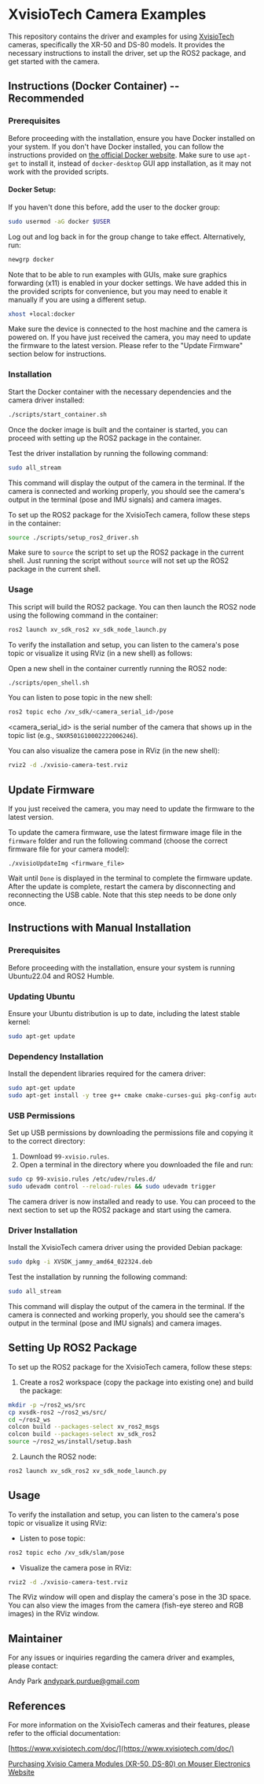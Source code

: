 # XvisioTech Camera Examples

This repository contains the driver and examples for using [XvisioTech](https://www.xvisiotech.com/) cameras, specifically the XR-50 and DS-80 models. It provides the necessary instructions to install the driver, set up the ROS2 package, and get started with the camera.

## Instructions (Docker Container) -- Recommended

### Prerequisites

Before proceeding with the installation, ensure you have Docker installed on your system. If you don't have Docker installed, you can follow the instructions provided on [the official Docker website](https://docs.docker.com/engine/install/ubuntu/#install-using-the-repository). Make sure to use `apt-get` to install it, instead of `docker-desktop` GUI app installation, as it may not work with the provided scripts.

#### Docker Setup:

If you haven't done this before, add the user to the docker group:

```bash
sudo usermod -aG docker $USER
```

Log out and log back in for the group change to take effect. Alternatively, run:

```bash
newgrp docker
```

Note that to be able to run examples with GUIs, make sure graphics forwarding (x11) is enabled in your docker settings. We have added this in the provided scripts for convenience, but you may need to enable it manually if you are using a different setup.
```bash
xhost +local:docker
```

Make sure the device is connected to the host machine and the camera is powered on. If you have just received the camera, you may need to update the firmware to the latest version. Please refer to the "Update Firmware" section below for instructions.

### Installation

Start the Docker container with the necessary dependencies and the camera driver installed:

```bash
./scripts/start_container.sh
```

Once the docker image is built and the container is started, you can proceed with setting up the ROS2 package in the container.

Test the driver installation by running the following command:
```bash
sudo all_stream
```

This command will display the output of the camera in the terminal. If the camera is connected and working properly, you should see the camera's output in the terminal (pose and IMU signals) and camera images.

To set up the ROS2 package for the XvisioTech camera, follow these steps in the container:
```bash
source ./scripts/setup_ros2_driver.sh
```
Make sure to `source` the script to set up the ROS2 package in the current shell. Just running the script without `source` will not set up the ROS2 package in the current shell.

### Usage

This script will build the ROS2 package. You can then launch the ROS2 node using the following command in the container:
```bash
ros2 launch xv_sdk_ros2 xv_sdk_node_launch.py
```

To verify the installation and setup, you can listen to the camera's pose topic or visualize it using RViz (in a new shell) as follows:

Open a new shell in the container currently running the ROS2 node:
```bash
./scripts/open_shell.sh
```

You can listen to pose topic in the new shell:
```bash
ros2 topic echo /xv_sdk/<camera_serial_id>/pose
```
<camera_serial_id> is the serial number of the camera that shows up in the topic list (e.g., `SNXR501G10002222006246`).


You can also visualize the camera pose in RViz (in the new shell):
```bash
rviz2 -d ./xvisio-camera-test.rviz
```

## Update Firmware

If you just received the camera, you may need to update the firmware to the latest version.

To update the camera firmware, use the latest firmware image file in the `firmware` folder and run the following command (choose the correct firmware file for your camera model):
```
./xvisioUpdateImg <firmware_file>
```

Wait until `Done` is displayed in the terminal to complete the firmware update. After the update is complete, restart the camera by disconnecting and reconnecting the USB cable. Note that this step needs to be done only once.


## Instructions with Manual Installation

### Prerequisites

Before proceeding with the installation, ensure your system is running Ubuntu22.04 and ROS2 Humble.

### Updating Ubuntu

Ensure your Ubuntu distribution is up to date, including the latest stable kernel:

```bash
sudo apt-get update
```

### Dependency Installation

Install the dependent libraries required for the camera driver:

```bash
sudo apt-get update
sudo apt-get install -y tree g++ cmake cmake-curses-gui pkg-config autoconf libtool libudev-dev libjpeg-dev zlib1g-dev libopencv-dev rapidjson-dev libeigen3-dev libboost-thread-dev libboost-filesystem-dev libboost-system-dev libboost-program-options-dev libboost-date-time-dev liboctomap-dev
```


### USB Permissions

Set up USB permissions by downloading the permissions file and copying it to the correct directory:

1. Download `99-xvisio.rules`.
2. Open a terminal in the directory where you downloaded the file and run:

```bash
sudo cp 99-xvisio.rules /etc/udev/rules.d/
sudo udevadm control --reload-rules && sudo udevadm trigger
```

The camera driver is now installed and ready to use. You can proceed to the next section to set up the ROS2 package and start using the camera.



### Driver Installation

Install the XvisioTech camera driver using the provided Debian package:

```bash
sudo dpkg -i XVSDK_jammy_amd64_022324.deb
```

Test the installation by running the following command:

```bash
sudo all_stream
```

This command will display the output of the camera in the terminal. If the camera is connected and working properly, you should see the camera's output in the terminal (pose and IMU signals) and camera images.

## Setting Up ROS2 Package

To set up the ROS2 package for the XvisioTech camera, follow these steps:

1. Create a ros2 workspace (copy the package into existing one) and build the package:

```bash
mkdir -p ~/ros2_ws/src
cp xvsdk-ros2 ~/ros2_ws/src/
cd ~/ros2_ws
colcon build --packages-select xv_ros2_msgs
colcon build --packages-select xv_sdk_ros2
source ~/ros2_ws/install/setup.bash
```

2. Launch the ROS2 node:

```bash
ros2 launch xv_sdk_ros2 xv_sdk_node_launch.py
```


## Usage

To verify the installation and setup, you can listen to the camera's pose topic or visualize it using RViz:

- Listen to pose topic:

```bash
ros2 topic echo /xv_sdk/slam/pose
```

- Visualize the camera pose in RViz:

```bash
rviz2 -d ./xvisio-camera-test.rviz
```

The RViz window will open and display the camera's pose in the 3D space. You can also view the images from the camera (fish-eye stereo and RGB images) in the RViz window.


## Maintainer

For any issues or inquiries regarding the camera driver and examples, please contact:

Andy Park <andypark.purdue@gmail.com>

## References

For more information on the XvisioTech cameras and their features, please refer to the official documentation:

[https://www.xvisiotech.com/doc/](https://www.xvisiotech.com/doc/)

[Purchasing Xvisio Camera Modules (XR-50, DS-80) on Mouser Electronics Website](https://www.mouser.com/c/optoelectronics/cameras-accessories/cameras-camera-modules/?m=Xvisio&product=Camera%20Modules&product%20type=AI%2C%20CV%2C%20VSLAM)

